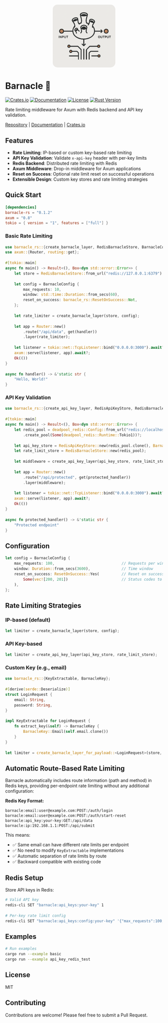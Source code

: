 <div align="center">
  <img src="assets/barnacle-logo.png" alt="Barnacle Logo" width="200" style="border-radius: 15px;"/>
</div>

# Barnacle 🦀

[![Crates.io](https://img.shields.io/crates/v/barnacle-rs)](https://crates.io/crates/barnacle-rs)
[![Documentation](https://img.shields.io/docsrs/barnacle-rs)](https://docs.rs/barnacle-rs)
[![License](https://img.shields.io/crates/l/barnacle-rs)](https://github.com/zyphelabs/barnacle-rs/blob/main/LICENSE)
[![Rust Version](https://img.shields.io/badge/rust-1.70+-blue.svg)](https://www.rust-lang.org)

Rate limiting middleware for Axum with Redis backend and API key validation.

[Repository](https://github.com/zyphelabs/barnacle-rs) | [Documentation](https://docs.rs/barnacle-rs) | [Crates.io](https://crates.io/crates/barnacle-rs)

## Features

- **Rate Limiting**: IP-based or custom key-based rate limiting
- **API Key Validation**: Validate `x-api-key` header with per-key limits
- **Redis Backend**: Distributed rate limiting with Redis
- **Axum Middleware**: Drop-in middleware for Axum applications
- **Reset on Success**: Optional rate limit reset on successful operations
- **Extensible Design**: Custom key stores and rate limiting strategies

## Quick Start

```toml
[dependencies]
barnacle-rs = "0.1.2"
axum = "0.8"
tokio = { version = "1", features = ["full"] }
```

### Basic Rate Limiting

```rust
use barnacle_rs::{create_barnacle_layer, RedisBarnacleStore, BarnacleConfig};
use axum::{Router, routing::get};

#[tokio::main]
async fn main() -> Result<(), Box<dyn std::error::Error>> {
    let store = RedisBarnacleStore::from_url("redis://127.0.0.1:6379").await?;
    
    let config = BarnacleConfig {
        max_requests: 10,
        window: std::time::Duration::from_secs(60),
        reset_on_success: barnacle_rs::ResetOnSuccess::Not,
    };

    let rate_limiter = create_barnacle_layer(store, config);

    let app = Router::new()
        .route("/api/data", get(handler))
        .layer(rate_limiter);

    let listener = tokio::net::TcpListener::bind("0.0.0.0:3000").await?;
    axum::serve(listener, app).await?;
    Ok(())
}

async fn handler() -> &'static str {
    "Hello, World!"
}
```

### API Key Validation

```rust
use barnacle_rs::{create_api_key_layer, RedisApiKeyStore, RedisBarnacleStore};

#[tokio::main]
async fn main() -> Result<(), Box<dyn std::error::Error>> {
    let redis_pool = deadpool_redis::Config::from_url("redis://localhost")
        .create_pool(Some(deadpool_redis::Runtime::Tokio1))?;

    let api_key_store = RedisApiKeyStore::new(redis_pool.clone(), BarnacleConfig::default());
    let rate_limit_store = RedisBarnacleStore::new(redis_pool);

    let middleware = create_api_key_layer(api_key_store, rate_limit_store);

    let app = Router::new()
        .route("/api/protected", get(protected_handler))
        .layer(middleware);

    let listener = tokio::net::TcpListener::bind("0.0.0.0:3000").await?;
    axum::serve(listener, app).await?;
    Ok(())
}

async fn protected_handler() -> &'static str {
    "Protected endpoint"
}
```

## Configuration

```rust
let config = BarnacleConfig {
    max_requests: 100,                              // Requests per window
    window: Duration::from_secs(3600),              // Time window
    reset_on_success: ResetOnSuccess::Yes(          // Reset on success
        Some(vec![200, 201])                        // Status codes to reset on
    ),
};
```

## Rate Limiting Strategies

### IP-based (default)

```rust
let limiter = create_barnacle_layer(store, config);
```

### API Key-based

```rust
let limiter = create_api_key_layer(api_key_store, rate_limit_store);
```

### Custom Key (e.g., email)

```rust
use barnacle_rs::{KeyExtractable, BarnacleKey};

#[derive(serde::Deserialize)]
struct LoginRequest {
    email: String,
    password: String,
}

impl KeyExtractable for LoginRequest {
    fn extract_key(&self) -> BarnacleKey {
        BarnacleKey::Email(self.email.clone())
    }
}

let limiter = create_barnacle_layer_for_payload::<LoginRequest>(store, config);
```

## Automatic Route-Based Rate Limiting

Barnacle automatically includes route information (path and method) in Redis keys, providing per-endpoint rate limiting without any additional configuration:

**Redis Key Format:**

```
barnacle:email:user@example.com:POST:/auth/login
barnacle:email:user@example.com:POST:/auth/start-reset
barnacle:api_key:your-key:GET:/api/data
barnacle:ip:192.168.1.1:POST:/api/submit
```

This means:

- ✅ Same email can have different rate limits per endpoint
- ✅ No need to modify `KeyExtractable` implementations
- ✅ Automatic separation of rate limits by route
- ✅ Backward compatible with existing code

## Redis Setup

Store API keys in Redis:

```bash
# Valid API key
redis-cli SET "barnacle:api_keys:your-key" 1

# Per-key rate limit config
redis-cli SET "barnacle:api_keys:config:your-key" '{"max_requests":100,"window":3600,"reset_on_success":"Not"}'
```

## Examples

```bash
# Run examples
cargo run --example basic
cargo run --example api_key_redis_test
```

## License

MIT

## Contributing

Contributions are welcome! Please feel free to submit a Pull Request.
